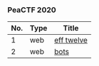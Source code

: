 ### PeaCTF 2020

| No. | Type | Title |
| --- | --- | --- |
| 1 | web | [eff twelve](./web/efftwelve.md) |
| 2 | web | [bots](./web/bots.md) |